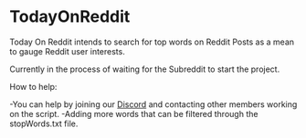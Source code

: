 # TodayOnReddit
Today On Reddit intends to search for top words on Reddit Posts as a mean to gauge Reddit user interests.

Currently in the process of waiting for the Subreddit to start the project.

How to help:

-You can help by joining our [Discord](https://discord.gg/42H3gsg) and contacting other members working on the script.
-Adding more words that can be filtered through the stopWords.txt file.
